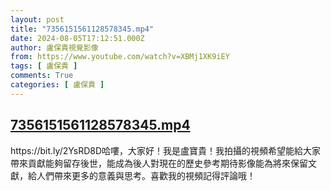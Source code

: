 ```yaml
---
layout: post
title: "7356151561128578345.mp4"
date: 2024-08-05T17:12:51.000Z
author: 盧保貴視覺影像
from: https://www.youtube.com/watch?v=XBMj1XK9iEY
tags: [ 盧保貴 ]
comments: True
categories: [ 盧保貴 ]
---
```

<!--1722877971000-->
[7356151561128578345.mp4](https://www.youtube.com/watch?v=XBMj1XK9iEY)
------

<div>
https://bit.ly/2YsRD8D哈嘍，大家好！我是盧寶貴！我拍攝的視頻希望能給大家帶來貢獻能夠留存後世，能成為後人對現在的歷史參考期待影像能為將來保留文獻，給人們帶來更多的意義與思考。喜歡我的視頻記得評論哦！
</div>
